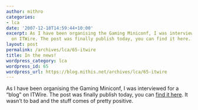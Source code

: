 ```yaml
---
author: mithro
categories:
- lca
date: '2007-12-18T14:59:44+10:00'
excerpt: As I have been organising the Gaming Miniconf, I was interviewed for a “blog”
  on ITWire. The post was finally publish today, you can find it here. It wasn’t to...
layout: post
permalink: /archives/lca/65-itwire
title: In the news!
wordpress_category: lca
wordpress_id: 65
wordpress_url: https://blog.mithis.net/archives/lca/65-itwire
---
```


<div ><p>As I have been organising the Gaming Miniconf, I was interviewed for a “blog” on ITWire. The post was finally publish today, you can <a href="http://www.itwire.com/content/view/15824/1090/1/0/">find it here</a>. It wasn’t to bad and the stuff comes of pretty positive.</p></div>